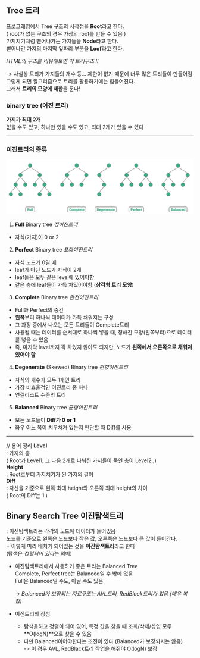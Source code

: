 ## Tree 트리

프로그래밍에서 Tree 구조의 시작점을 **Root**라고 한다.   
( root가 없는 구조의 경우 가상의 root를 만들 수 있음 )    
가지치기처럼 뻗어나가는 가지들을 **Node**라고 한다.    
뻗어나간 가지의 마지막 잎파리 부분을 **Loof**라고 한다.   

*HTML의 구조를 비유해보면 딱 트리구조 !!*

-> 사실상 트리가 가지들의 개수 등... 제한이 없기 때문에 너무 많은 트리들이 만들어짐   
그렇게 되면 알고리즘으로 트리를 활용하기에는 힘들어진다.    
그래서 **트리의 모양에 제한**을 둔다!   

### binary tree (이진 트리)
**가지가 최대 2개**   
없을 수도 있고, 하나만 있을 수도 있고, 최대 2개가 있을 수 있다   

---

### 이진트리의 종류

![Binary_image](../image/Binary.png)

1. **Full** Binary tree *정이진트리*
- 자식(가지)이 0 or 2 

2. **Perfect** Binary tree *포화이진트리*
- 자식 노드가 0일 때
- leaf가 아닌 노드가 자식이 2개
- leaf들은 모두 같은 level에 있어야함
- 같은 층에 leaf들이 가득 차있어야함 (**삼각형 트리 모양**)

3. **Complete** Binary tree *완전이진트리*
- Full과 Perfect의 중간
- **왼쪽**부터 하나씩 데이터가 가득 채워지는 구성
- 그 과정 중에서 나오는 모든 트리들이 Complete트리
- 사용될 때는 데이터를 순서대로 하나씩 넣을 때, 정해진 모양(왼쪽부터)으로 데이터를 넣을 수 있음
- 즉, 마지막 level까지 꽉 차있지 않아도 되지만, 노드가 **왼쪽에서 오른쪽으로 채워져 있어야 함**

4. **Degenerate** (Skewed) Binary tree *편향이진트리*
- 자식의 개수가 모두 1개인 트리
- 가장 비효율적인 이진트리 중 하나
- 연결리스트 수준의 트리

5. **Balanced** Binary tree *균형이진트리*
- 모든 노드들이 **Diff가 0 or 1**
- 좌우 어느 쪽이 치우쳐져 있는지 판단할 때 Diff를 사용

---   

// 용어 정리
**Level**   
: 가지의 층   
( Root가 Level1, 그 다음 2개로 나눠진 가지들이 묶인 층이 Level2,,)   
**Height**   
: Root로부터 가지치기가 된 가지의 길이   
**Diff**   
: 자신을 기준으로 왼쪽 최대 height와 오른쪽 최대 height의 차이   
( Root의 Diff는 1 )   



## Binary Search Tree 이진탐색트리
: 이진탐색트리는 각각의 노드에 데이터가 들어있음   
노드를 기준으로 왼쪽은 노드보다 작은 값, 오른쪽은 노드보다 큰 값이 들어간다.   
= 이렇게 미리 배치가 되어있는 것을 **이진탐색트리**라고 한다   
(탐색은 *정렬되어 있다*는 의미)   

- 이진탐색트리에서 사용하기 좋은 트리는 Balanced Tree   
Complete, Perfect tree는 Balanced일 수 밖에 없음   
Full은 Balanced일 수도, 아닐 수도 있음   

    -> *Balanced가 보장되는 자료구조는 AVL트리, RedBlack트리가 있음 (매우 복잡)*   

- 이진트리의 장점
    - 탐색을하고 정렬이 되어 있어, 특정 값을 찾을 때 조회/삭제/삽입 모두 **O(logN)**으로 찾을 수 있음   
    - 다만 Balanced이어야한다는 조전이 있다 (Balanced가 보장되지는 않음)   
    -> 이 경우 AVL, RedBlack트리 작업을 해줘야 O(logN) 보장